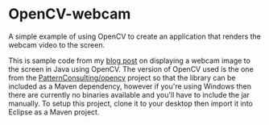 # OpenCV-webcam
A simple example of using OpenCV to create an application that renders the webcam video to the screen.

This is sample code from my <a href="http://michaelscarlett.blog.com/2015/01/25/opencv-java-webcam-example/">blog post</a> on displaying a webcam image to the screen in Java using OpenCV. The version of OpenCV used is the one from the <a href="https://github.com/PatternConsulting/opencv">PatternConsulting/opencv</a> project so that the library can be included as a Maven dependency, however if you're using Windows then there are currently no binaries available and you'll have to include the jar manually. To setup this project, clone it to your desktop then import it into Eclipse as a Maven project.
